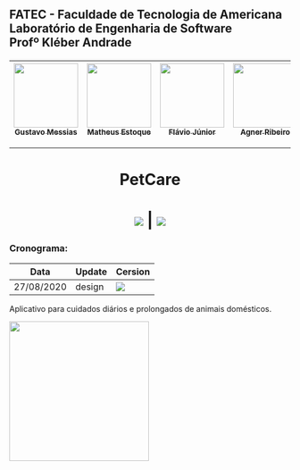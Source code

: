 <h2>FATEC - Faculdade de Tecnologia de Americana<br>
Laboratório de Engenharia de Software<br>
Profº Kléber Andrade</h2>
 <h4>

[<img src="https://avatars3.githubusercontent.com/u/53432968?s=460&u=ba378404717b1dd8ce3097f20b16c832620b3d08&v=4" width=115 > <br> <sub> Gustavo Messias </sub>](https://github.com/gustavomgs) | [<img src="https://scontent.fcpq2-1.fna.fbcdn.net/v/t1.0-9/103079445_1675575762596045_8200019720568131360_o.jpg?_nc_cat=100&_nc_sid=09cbfe&_nc_ohc=Yw3P3VriJ-8AX9SQgxF&_nc_ht=scontent.fcpq2-1.fna&oh=0cf5e215d3957b37fb072f5bfc51cb4b&oe=5F6DA81A" width=115 > <br> <sub> Matheus Estoque </sub>](https://github.com/matheusestoque) | [<img src="https://instagram.fcpq2-1.fna.fbcdn.net/v/t51.2885-19/s150x150/117229429_306443780688123_1401727699131249478_n.jpg?_nc_ht=instagram.fcpq2-1.fna.fbcdn.net&_nc_ohc=MgHN9GDtMHIAX_lJBJf&oh=0680bfd78dd4dc44533f2745eff13be0&oe=5F73F64F" width=115 > <br> <sub> Flávio Júnior </sub>](https://github.com/flaviojunior) | [<img src="https://scontent.fcpq2-1.fna.fbcdn.net/v/t1.0-9/82970876_2785203461502659_6105302389290434560_n.jpg?_nc_cat=103&_nc_sid=09cbfe&_nc_ohc=ghIOoZv5844AX91JVZs&_nc_ht=scontent.fcpq2-1.fna&oh=4e97534603151cd560614577a55efb91&oe=5F6FB75C" width=115 > <br> <sub> Agner Ribeiro </sub>](http://github.com/DouglasOrtizOliveira) | [<img src="https://scontent.fcpq2-1.fna.fbcdn.net/v/t1.0-9/101125293_2621658957938867_7372671694160265216_o.jpg?_nc_cat=101&_nc_sid=174925&_nc_ohc=i6SCm_R4o84AX-XmdxT&_nc_ht=scontent.fcpq2-1.fna&oh=59fb4d67a4d1d1f55e28f3d646b74bde&oe=5F6CCE8A" width=115 > <br> <sub> Agner Gomes </sub>](https://github.com/agnerribeiro) |
| :---: | :---: | :---: | :---: | :---: |

 <hr>
<h1 align="center"> PetCare </h1>
         <h1 align="center"><img src="https://img.shields.io/static/v1?label=flutter&message=mobile&color=blue&style=for-the-badge&logo=FLUTTER"/> | <img src="https://img.shields.io/static/v1?label=php&message=web&color=blue&style=for-the-badge&logo=PHP"/></h1>
 
 ### Cronograma: 
|Data|Update|Cersion|
| -------- | -------- | -------- |
| 27/08/2020 | design | <img src="https://img.shields.io/static/v1?label=version&message=1.0.0&color=blue&style=for-the-badge&logo=VERSION"/> |

<p align="justify"> Aplicativo para cuidados diários e prolongados de animais domésticos. </p>




<img  width="250" src="http://gensoft.site/img/fundogit.fw.png">
